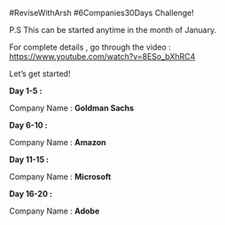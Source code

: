 #ReviseWithArsh #6Companies30Days Challenge!

P.S This can be started anytime in the month of January.

For complete details , go through the video : https://www.youtube.com/watch?v=8ESo_bXhRC4


Let’s get started!


**Day 1-5 :**

Company Name : **Goldman Sachs**

**Day 6-10 :**

Company Name : **Amazon**


**Day 11-15 :**

Company Name : **Microsoft**


**Day 16-20 :**

Company Name : **Adobe**
